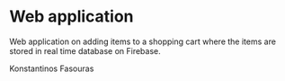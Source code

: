 # Web application 

Web application on adding items to a shopping cart where the items are stored in real time database on Firebase.

Konstantinos Fasouras
